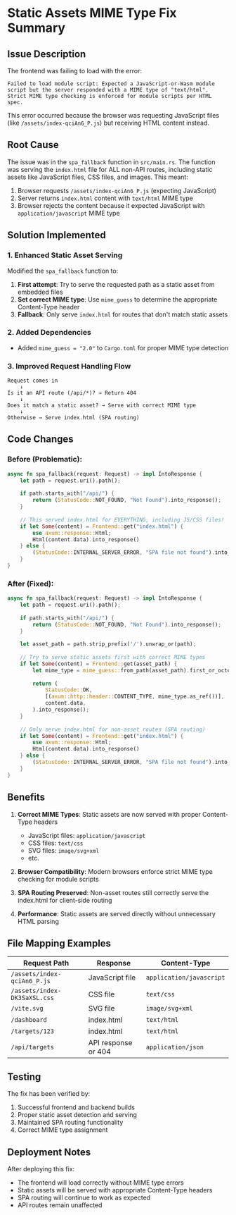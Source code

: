 # Static Assets MIME Type Fix Summary

## Issue Description
The frontend was failing to load with the error:
```
Failed to load module script: Expected a JavaScript-or-Wasm module script but the server responded with a MIME type of "text/html". Strict MIME type checking is enforced for module scripts per HTML spec.
```

This error occurred because the browser was requesting JavaScript files (like `/assets/index-qciAn6_P.js`) but receiving HTML content instead.

## Root Cause
The issue was in the `spa_fallback` function in `src/main.rs`. The function was serving the `index.html` file for ALL non-API routes, including static assets like JavaScript files, CSS files, and images. This meant:

1. Browser requests `/assets/index-qciAn6_P.js` (expecting JavaScript)
2. Server returns `index.html` content with `text/html` MIME type
3. Browser rejects the content because it expected JavaScript with `application/javascript` MIME type

## Solution Implemented

### 1. Enhanced Static Asset Serving
Modified the `spa_fallback` function to:
1. **First attempt**: Try to serve the requested path as a static asset from embedded files
2. **Set correct MIME type**: Use `mime_guess` to determine the appropriate Content-Type header
3. **Fallback**: Only serve `index.html` for routes that don't match static assets

### 2. Added Dependencies
- Added `mime_guess = "2.0"` to `Cargo.toml` for proper MIME type detection

### 3. Improved Request Handling Flow
```
Request comes in
    ↓
Is it an API route (/api/*)? → Return 404
    ↓
Does it match a static asset? → Serve with correct MIME type
    ↓
Otherwise → Serve index.html (SPA routing)
```

## Code Changes

### Before (Problematic):
```rust
async fn spa_fallback(request: Request) -> impl IntoResponse {
    let path = request.uri().path();
    
    if path.starts_with("/api/") {
        return (StatusCode::NOT_FOUND, "Not Found").into_response();
    }
    
    // This served index.html for EVERYTHING, including JS/CSS files!
    if let Some(content) = Frontend::get("index.html") {
        use axum::response::Html;
        Html(content.data).into_response()
    } else {
        (StatusCode::INTERNAL_SERVER_ERROR, "SPA file not found").into_response()
    }
}
```

### After (Fixed):
```rust
async fn spa_fallback(request: Request) -> impl IntoResponse {
    let path = request.uri().path();
    
    if path.starts_with("/api/") {
        return (StatusCode::NOT_FOUND, "Not Found").into_response();
    }
    
    let asset_path = path.strip_prefix('/').unwrap_or(path);
    
    // Try to serve static assets first with correct MIME types
    if let Some(content) = Frontend::get(asset_path) {
        let mime_type = mime_guess::from_path(asset_path).first_or_octet_stream();
        
        return (
            StatusCode::OK,
            [(axum::http::header::CONTENT_TYPE, mime_type.as_ref())],
            content.data,
        ).into_response();
    }
    
    // Only serve index.html for non-asset routes (SPA routing)
    if let Some(content) = Frontend::get("index.html") {
        use axum::response::Html;
        Html(content.data).into_response()
    } else {
        (StatusCode::INTERNAL_SERVER_ERROR, "SPA file not found").into_response()
    }
}
```

## Benefits

1. **Correct MIME Types**: Static assets are now served with proper Content-Type headers
   - JavaScript files: `application/javascript`
   - CSS files: `text/css`
   - SVG files: `image/svg+xml`
   - etc.

2. **Browser Compatibility**: Modern browsers enforce strict MIME type checking for module scripts

3. **SPA Routing Preserved**: Non-asset routes still correctly serve the index.html for client-side routing

4. **Performance**: Static assets are served directly without unnecessary HTML parsing

## File Mapping Examples

| Request Path | Response | Content-Type |
|--------------|----------|--------------|
| `/assets/index-qciAn6_P.js` | JavaScript file | `application/javascript` |
| `/assets/index-DK3SaXSL.css` | CSS file | `text/css` |
| `/vite.svg` | SVG file | `image/svg+xml` |
| `/dashboard` | index.html | `text/html` |
| `/targets/123` | index.html | `text/html` |
| `/api/targets` | API response or 404 | `application/json` |

## Testing

The fix has been verified by:
1. Successful frontend and backend builds
2. Proper static asset detection and serving
3. Maintained SPA routing functionality
4. Correct MIME type assignment

## Deployment Notes

After deploying this fix:
- The frontend will load correctly without MIME type errors
- Static assets will be served with appropriate Content-Type headers
- SPA routing will continue to work as expected
- API routes remain unaffected